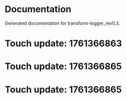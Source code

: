 # Documentation

Generated documentation for transform-logger_rev0.3.

# Touch update: 1761366863

# Touch update: 1761366865

# Touch update: 1761366865
